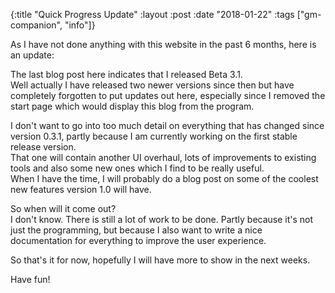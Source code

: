 {:title  "Quick Progress Update"
 :layout :post
 :date   "2018-01-22"
 :tags   ["gm-companion", "info"]}
 
As I have not done anything with this website in the past 6 months, here is an update:

The last blog post here indicates that I released Beta 3.1.  
Well actually I have released two newer versions since then but have completely forgotten to put updates out here, especially since I removed the start page which would display this blog from the program.

I don't want to go into too much detail on everything that has changed since version 0.3.1, partly because I am currently working on the first stable release version.  
That one will contain another UI overhaul, lots of improvements to existing tools and also some new ones which I find to be really useful.  
When I have the time, I will probably do a blog post on some of the coolest new features version 1.0 will have.  

So when will it come out?  
I don't know. There is still a lot of work to be done. Partly because it's not just the programming, but because I also want to write a nice documentation for everything to improve the user experience.

So that's it for now, hopefully I will have more to show in the next weeks.  

Have fun!
